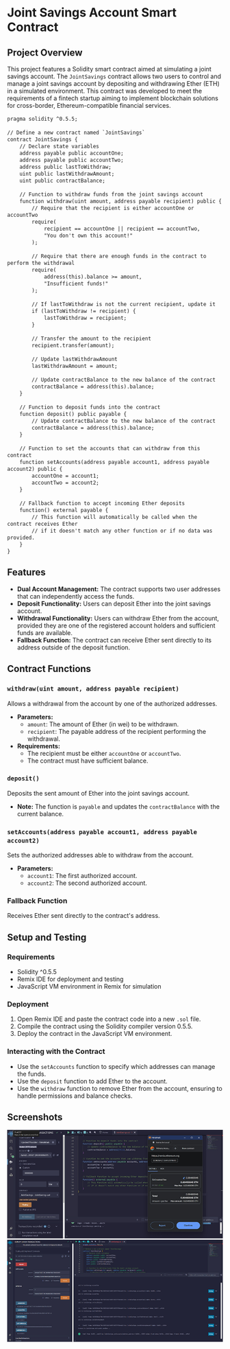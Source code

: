 # Joint Savings Account Smart Contract

## Project Overview
This project features a Solidity smart contract aimed at simulating a joint savings account. The `JointSavings` contract allows two users to control and manage a joint savings account by depositing and withdrawing Ether (ETH) in a simulated environment. This contract was developed to meet the requirements of a fintech startup aiming to implement blockchain solutions for cross-border, Ethereum-compatible financial services.

```solidity
pragma solidity ^0.5.5;

// Define a new contract named `JointSavings`
contract JointSavings {
    // Declare state variables
    address payable public accountOne;
    address payable public accountTwo;
    address public lastToWithdraw;
    uint public lastWithdrawAmount;
    uint public contractBalance;

    // Function to withdraw funds from the joint savings account
    function withdraw(uint amount, address payable recipient) public {
        // Require that the recipient is either accountOne or accountTwo
        require(
            recipient == accountOne || recipient == accountTwo,
            "You don't own this account!"
        );

        // Require that there are enough funds in the contract to perform the withdrawal
        require(
            address(this).balance >= amount,
            "Insufficient funds!"
        );

        // If lastToWithdraw is not the current recipient, update it
        if (lastToWithdraw != recipient) {
            lastToWithdraw = recipient;
        }

        // Transfer the amount to the recipient
        recipient.transfer(amount);

        // Update lastWithdrawAmount
        lastWithdrawAmount = amount;

        // Update contractBalance to the new balance of the contract
        contractBalance = address(this).balance;
    }

    // Function to deposit funds into the contract
    function deposit() public payable {
        // Update contractBalance to the new balance of the contract
        contractBalance = address(this).balance;
    }

    // Function to set the accounts that can withdraw from this contract
    function setAccounts(address payable account1, address payable account2) public {
        accountOne = account1;
        accountTwo = account2;
    }

    // Fallback function to accept incoming Ether deposits
    function() external payable {
        // This function will automatically be called when the contract receives Ether
        // if it doesn't match any other function or if no data was provided.
    }
}
```

## Features
- **Dual Account Management:** The contract supports two user addresses that can independently access the funds.
- **Deposit Functionality:** Users can deposit Ether into the joint savings account.
- **Withdrawal Functionality:** Users can withdraw Ether from the account, provided they are one of the registered account holders and sufficient funds are available.
- **Fallback Function:** The contract can receive Ether sent directly to its address outside of the deposit function.

## Contract Functions
### `withdraw(uint amount, address payable recipient)`
Allows a withdrawal from the account by one of the authorized addresses.
- **Parameters:**
  - `amount`: The amount of Ether (in wei) to be withdrawn.
  - `recipient`: The payable address of the recipient performing the withdrawal.
- **Requirements:**
  - The recipient must be either `accountOne` or `accountTwo`.
  - The contract must have sufficient balance.

### `deposit()`
Deposits the sent amount of Ether into the joint savings account.
- **Note:** The function is `payable` and updates the `contractBalance` with the current balance.

### `setAccounts(address payable account1, address payable account2)`
Sets the authorized addresses able to withdraw from the account.
- **Parameters:**
  - `account1`: The first authorized account.
  - `account2`: The second authorized account.

### Fallback Function
Receives Ether sent directly to the contract's address.

## Setup and Testing
### Requirements
- Solidity ^0.5.5
- Remix IDE for deployment and testing
- JavaScript VM environment in Remix for simulation

### Deployment
1. Open Remix IDE and paste the contract code into a new `.sol` file.
2. Compile the contract using the Solidity compiler version 0.5.5.
3. Deploy the contract in the JavaScript VM environment.

### Interacting with the Contract
- Use the `setAccounts` function to specify which addresses can manage the funds.
- Use the `deposit` function to add Ether to the account.
- Use the `withdraw` function to remove Ether from the account, ensuring to handle permissions and balance checks.

## Screenshots
![JointSavings1](JointSavings1.jpg "View of JointSavings1")
![JointSavings2](JointSavings2.jpg "View of JointSavings2")

